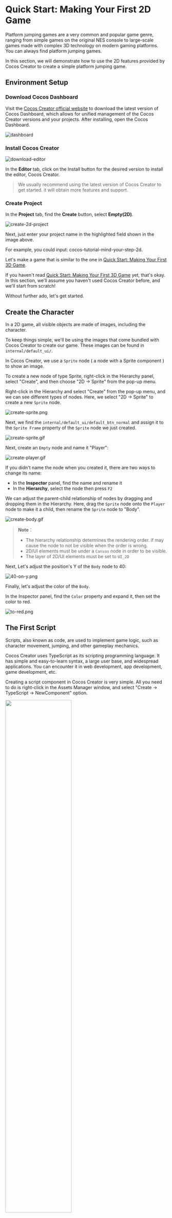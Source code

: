 # Quick Start: Making Your First 2D Game

Platform jumping games are a very common and popular game genre, ranging from simple games on the original NES console to large-scale games made with complex 3D technology on modern gaming platforms. You can always find platform jumping games.

In this section, we will demonstrate how to use the 2D features provided by Cocos Creator to create a simple platform jumping game.

## Environment Setup

### Download Cocos Dashboard

Visit the [Cocos Creator official website](https://www.cocos.com/creator-download) to download the latest version of Cocos Dashboard, which allows for unified management of the Cocos Creator versions and your projects. After installing, open the Cocos Dashboard.

![dashboard](images/projects.png)

### Install Cocos Creator

![download-editor](images/download-editor.png)

In the **Editor** tab, click on the Install button for the desired version to install the editor, Cocos Creator.

> We usually recommend using the latest version of Cocos Creator to get started. it will obtain more features and support.

### Create Project

In the **Project** tab, find the **Create** button, select **Empty(2D)**.

![create-2d-project](images/create-2d-empty.png)

Next, just enter your project name in the highlighted field shown in the image above.

For example, you could input: cocos-tutorial-mind-your-step-2d.

Let's make a game that is similar to the one in [Quick Start: Making Your First 3D Game](../first-game/index.md).

If you haven't read [Quick Start: Making Your First 3D Game](../first-game/index.md) yet, that's okay. In this section, we'll assume you haven't used Cocos Creator before, and we'll start from scratch!

Without further ado, let's get started.

## Create the Character

In a 2D game, all visible objects are made of images, including the character.

To keep things simple, we'll be using the images that come bundled with Cocos Creator to create our game. These images can be found in `internal/default_ui/`.

In Cocos Creator, we use a `Sprite` node ( a node with a Sprite component ) to show an image.

To create a new node of type Sprite, right-click in the Hierarchy panel, select "Create", and then choose "2D -> Sprite" from the pop-up menu.

Right-click in the Hierarchy and select "Create" from the pop-up menu, and we can see different types of nodes. Here, we select "2D -> Sprite" to create a new `Sprite` node.

![create-sprite.png](images/create-sprite.png)

Next, we find the `internal/default_ui/default_btn_normal` and assign it to the `Sprite Frame` property of the `Sprite` node we just created.

![create-sprite.gif](images/create-sprite.gif)

Next, create an `Empty` node and name it "Player":

![create-player.gif](images/create-player.gif)

If you didn't name the node when you created it, there are two ways to change its name:

- In the **Inspector** panel, find the name and rename it
- In the **Hierarchy**, select the node then press `F2`

We can adjust the parent-child relationship of nodes by dragging and dropping them in the Hierarchy. Here, drag the `Sprite` node onto the `Player` node to make it a child, then rename the `Sprite` node to "Body".

![create-body.gif](./images/create-body.gif)

> **Note**：
> - The hierarchy relationship determines the rendering order. if may cause the node to not be visible when the order is wrong.
> - 2D/UI elements must be under a `Canvas` node in order to be visible.
> - The layer of 2D/UI elements must be set to `UI_2D`

Next, Let's adjust the position's Y of the `Body` node to 40:

![40-on-y.png](images/40-on-y.png)

Finally, let's adjust the color of the `Body`.

In the Inspector panel, find the `Color` property and expand it, then set the color to red.

![to-red.png](images/to-red.png)

## The First Script

Scripts, also known as code, are used to implement game logic, such as character movement, jumping, and other gameplay mechanics.

Cocos Creator uses TypeScript as its scripting programming language. It has simple and easy-to-learn syntax, a large user base, and widespread applications. You can encounter it in web development, app development, game development, etc.

Creating a script component in Cocos Creator is very simple. All you need to do is right-click in the Assets Manager window, and select "Create -> TypeScript -> NewComponent" option.

<img src='./images/create-fist-script.png' width='64%' height='64%'></img>

For ease of management, it is often recommended to create a folder named `Script` to put all of your scripts in.

Next, right-click on the `Scripts` folder, and create a new script component named `PlayerController` to control the player.

![create-scripts.gif](images/create-scripts.gif)

The engine will generate the following code for the script component that we just created.

```ts
import { _decorator, Component, Node } from 'cc';
const { ccclass, property } = _decorator;

@ccclass('PlayerController')
export class PlayerController extends Component {
    start() {

    }

    update(deltaTime: number) {
        
    }
}
```

**Note** Cocos Creator uses a Node + Component architecture, meaning that a component must be attached to a node in order to function. Scripts in Cocos Creator are also designed as components.

So, let's drag the `PlayerController` script onto the  Inspector of Player node.

![add-player-controller.gif](images/add-player-controller.gif)

You should see that a `PlayerController` component has been added to the Player node.

> **Note**: You can also click on the **Add Component** button to add different types of components.

## Map

A map in a game is an area where your character can move around and interact within a game.

As mentioned before, all visible objects in 2D games are made up of images. The map is no exception.

Just like the steps we used to create the `Body` node, we will now create an object called `Box` which will be used to construct the map.

- Right-click in the Hierarchy
- Create a `Sprite` node by selecting "Create -> 2D Objects -> Sprite" through the pop-up menu.
- Name it as "Box"
- Select the "Box" node, set its **Sprite Frame** property by using `internal/default_ui/default_btn_normal`

![create-box.png](images/create-box.png)

### Prefab

A prefab is a special type of resource that can save the information of a node as a file. so that it can be reused in other situations.

In Cocos Creator, creating a prefab is quite simple. We just need to drag the node into the Assets Manager window, a *.prefab file will be automatically generated.

Now, let's create a folder named Prefab in the Assets Manager window, which will be used to organize all prefabs together.

Then, find the Box node and drag it to the Prefab folder, a prefab file named "Box" will be generated.

The box node in the hierarchy can be deleted, because it won't be used when the game is running. Instead, we will create nodes in the script using Box.prefab to build the game map during gameplay.

![create-box-prefab.gif](images/create-box-prefab.gif)

> **Tips:** Generally, We will use different folders to manage different types of resources. It's a good habit to keep your project well-organized.

### Scene

In the game engine, a scene is used to manage all game objects. It contains characters, maps, gameplay, UI. you name it in a game.

A game can be divided into different scenes based on its functionalities. Such as the loading-scene, start-menu-scene, gameplay-scene, etc.

A game requires at least one scene to start.

So, in Cocos Creator, an unsaved empty scene will be opened by default, just like the one we are currently editing.

To ensure that we can find this scene the next time we open Cocos Creator, we need to save it.

First, let's create a folder named "Scene" to save our scenes in the Assets Manager window.

![scene-dir.png](images/scene-dir.png)

Then, press the <kbd>Ctrl</kbd> + <kbd>S</kbd> shortcut key.

Since it is the first time we are saving this scene, the scene-saving window will pop up.

We choose the "Scene" folder that we just created as the location, and name it "game.scene". Click save.

![save-scene.png](images/save-scene.png)

Now the scene is saved. We can see a scene resource file named "game" under the assets/Scene folder in the Assets Manager window.

![saved-scene.png](images/saved-scene.png)

The scene now can be observed as below, the red block represents the player, and the white represents the ground.

![scene.png](images/scene.png)

> Don't forget to press <kbd>Ctrl</kbd> + <kbd>S</kbd> shortcut key to save your scene when there are changes to the scene. Avoid losing work progress due to unexpected events such as power outages.

## Make the character move

We have created the "Player" node before, but it can not move.

Next, we will add code and animations to control its movement and make it move.

### PlayerController

The player should have the following behaviors：

- it starts jumping when the mouse is clicked.
- When it has been jumping for a certain amount of time, the jumping ends.

To achieve the above goals, we need to add some methods in the `PlayerController` component.

- Listen for mouse-click events

    ```ts
    onMouseUp(event: EventMouse) {}
    ```

- Jump according to the given steps

    ```ts
    jumpByStep(step: number) {}
    ```

- Calculate the position of the player

    ```ts
    update (deltaTime: number) {}
    ```

Next, let's complete these methods.

#### Listen for mouse-click events

Cocos Creator supports various common control devices, such as the mouse, keyboard, touchpad, and gamepad. You can easily access the relevant content through `Input` class.

For ease of use, Cocos Creator provides a global instance object `input` for the `Input` class.

> **Note** It's easy to confuse, `input` is the instance, and `Input` is the class.

To make the `onMouseUp` method be called by the engine when the mouse is clicked, we need to add the following code to the `start` method.

```ts
start () {
    input.on(Input.EventType.MOUSE_UP, this.onMouseUp, this);
}
```

The `onMouseUp` method has an `event` parameter of type `EventMouse`.

Through the `event.getButton()` method, we can get which button of the mouse is clicked.

Add the following code to the `onMouseUp` method:

```ts
onMouseUp(event: EventMouse) {
    if (event.getButton() === EventMouse.BUTTON_LEFT) {
        this.jumpByStep(1);
    } else if (event.getButton() === EventMouse.BUTTON_RIGHT) {
        this.jumpByStep(2);
    }
}
```

In the `EventMouse` class, there are three values have been defined:
- public static BUTTON_LEFT = 0;
- public static BUTTON_MIDDLE = 1;
- public static BUTTON_RIGHT = 2;

The code has implemented that:
- When the left mouse button is clicked, the player jumps forward one step.
- When the right mouse button is clicked, the player jumps forward two steps.

#### Move the player

In our game, the player moves horizontally to the right, so we need to use a simple physics formula as below:

```txt
P_1 = P_0 + v*t
```

Where `P_1` is the final position, `P_0` is the original position, v is the speed of the object, and t is the unit time.

> Final Position = Original Position + Speed * deltaTime

The `update` function in the PlayerController component will be automatically called by the game engine. And also pass in a `deltaTime` parameter.

```ts
update (deltaTime: number) {}
```

The times that `update` will be called per second is determined by the frame rate (also known as FPS) when the game running.

For example, if a game is running at 30 FPS, the `deltaTime` will be  1.0 / 30.0 = 0.03333333... second.

In game development, we use `deltaTime` as the `t` in the physics formula to ensure consistent movement results at any frame rate.

Here, let's add some properties needed for calculating player movement `PlayerController` component.

```ts
//used to judge if the player is jumping.
private _startJump: boolean = false;

//the number of steps will the player jump, should be 1 or 2. determined by which mouse button is clicked.
private _jumpStep: number = 0;

//the time it takes for the player to jump once.
private _jumpTime: number = 0.1;

//the time that the player's current jump action has taken, should be set to 0 each time the player jumps, when it reaches the value of `_jumpTime`, the jump action is completed.
private _curJumpTime: number = 0;

// The player's current vertical speed, used to calculate the Y value of position when jumping.
private _curJumpSpeed: number = 0;

// The current position of the player, used as the original position in the physics formula.
private _curPos: Vec3 = new Vec3();

//movement calculated by deltaTime.
private _deltaPos: Vec3 = new Vec3(0, 0, 0);

// store the final position of the player, when the player's jumping action ends, it will be used directly to avoid cumulative errors.
private _targetPos: Vec3 = new Vec3();   
```

Now, what we need to do next is very simple:

- Calculating the data needed for player movement in the `jumpByStep` method.
- Processing player movement in the `update` method.

In the `jumpByStep` method, we add the following code:

```ts
jumpByStep(step: number) {
    if (this._startJump) {
        //if the player is jumping, do nothing.
        return;
    }
    //mark player is jumping.
    this._startJump = true;
    //record the number of steps the jumping action will take.
    this._jumpStep = step;
    //set to 0 when a new jumping action starts
    this._curJumpTime = 0;
    //because the player will finish the jumping action in the fixed duration(_jumpTime), so it needs to calculate jump speed here.
    this._curJumpSpeed = this._jumpStep / this._jumpTime;
    //copy the current position of the node which will be used when calculating the movement.
    this.node.getPosition(this._curPos);
    //calculate the final position of the node which will be used when the jumping action ends.
    Vec3.add(this._targetPos, this._curPos, new Vec3(this._jumpStep, 0, 0));
}
```

`Vec3` is the vector class in Cocos Creator, the name is short for `Vector3`, which has 3 components, x,y,z. all vector operations are placed in `Vec3` class. Such as `Vec3.add`, `Vec3.subtract` etc.

In Cocos Creator, 2D games also use `Vec3` as the property type for position, scale, and rotation. Just ignore the irrelevant components, e.g. the z component in position.

Next, let's calculate the movement of the player while jumping.

In this game, the player only moves when jumping, and keeps still when not jumping.

Let's add the following code to the `update` method in `PlayerController`.

```ts
update (deltaTime: number) {
    //we only do something when the player is jumping.
    if (this._startJump) {
        //accumulate the jumping time.
        this._curJumpTime += deltaTime;
        //check if it reaches the jump time.
        if (this._curJumpTime > this._jumpTime) {
            // When the jump ends, set the player's position to the target position. 
            this.node.setPosition(this._targetPos);
            //clear jump state
            this._startJump = false;
        } else {
            //if it still needs to move.
            // copy the position of the node.
            this.node.getPosition(this._curPos);
            //calculate the offset x by using deltaTime and jumping speed.
            this._deltaPos.x = this._curJumpSpeed * deltaTime;
            //calculate the final pos by adding deltaPos to the original position
            Vec3.add(this._curPos, this._curPos, this._deltaPos);
            //update the position of the player.
            this.node.setPosition(this._curPos);
        }
    }
}
```

Now, click the **Preview** button at the top of Cocos Creator.

![preview-menu.png](images/preview-menu.png)

The **Player** will move by clicking the mouse buttons.

![without-scale.gif](images/without-scale.gif)

As you can see, the player only moves a little each time you click the mouse button.

This is because we use `pixels/s` as the unit of speed for the Player.

```ts
this._curJumpSpeed = this._jumpStep / this._jumpTime;
```

The above code indicates that the player will only move one pixel per step.

In fact, we want the Player to move a certain distance per step.

To fix this, we need to add a constant to express the step size.

Below, the `BLOCK_SIZE` is used for this purpose.

```ts
import { _decorator, Component, Node } from 'cc';
const { ccclass, property } = _decorator;

//
export const BLOCK_SIZE = 40; 

@ccclass('PlayerController')
export class PlayerController extends Component {
    //...
}
```

As you can see, in TypeScript:
- A constant can be defined outside of the class and exported separately.
- Values declared as const cannot be modified and are often used for fixed configurations.

Next, find the code line in `jumpByStep` method:

```ts
this._curJumpSpeed = this._jumpStep / this._jumpTime;
```

Change it to:

```ts
this._curJumpSpeed = this._jumpStep * BLOCK_SIZE/ this._jumpTime;
```

Here is the updated `jumpByStep`:

```ts
jumpByStep(step: number) {
    if (this._startJump) {
        return;
    }
    this._startJump = true;
    this._jumpStep = step;
    this._curJumpTime = 0;
    
    this._curJumpSpeed = this._jumpStep * BLOCK_SIZE/ this._jumpTime;

    this.node.getPosition(this._curPos);
    Vec3.add(this._targetPos, this._curPos, new Vec3(this._jumpStep* BLOCK_SIZE, 0, 0));    
}
```

Restart the game, and you can see that the distance of the player's movement is as expected now.

![with-scale.gif](images/with-scale.gif)

At this moment, the code of `PlayerController` is as follows.

```ts
import { _decorator, Component, Vec3, EventMouse, input, Input } from "cc";
const { ccclass, property } = _decorator;

export const BLOCK_SIZE = 40;

@ccclass("PlayerController")
export class PlayerController extends Component {

    private _startJump: boolean = false;
    private _jumpStep: number = 0;
    private _curJumpTime: number = 0;
    private _jumpTime: number = 0.3;
    private _curJumpSpeed: number = 0;
    private _curPos: Vec3 = new Vec3();
    private _deltaPos: Vec3 = new Vec3(0, 0, 0);
    private _targetPos: Vec3 = new Vec3();

    start () {
        input.on(Input.EventType.MOUSE_UP, this.onMouseUp, this);
    }

    reset() {
    }   

    onMouseUp(event: EventMouse) {
        if (event.getButton() === 0) {
            this.jumpByStep(1);
        } else if (event.getButton() === 2) {
            this.jumpByStep(2);
        }

    }

    jumpByStep(step: number) {
        if (this._startJump) {
            return;
        }
        this._startJump = true;
        this._jumpStep = step;
        this._curJumpTime = 0;

        this._curJumpSpeed = this._jumpStep * BLOCK_SIZE/ this._jumpTime;
        this.node.getPosition(this._curPos);
        Vec3.add(this._targetPos, this._curPos, new Vec3(this._jumpStep* BLOCK_SIZE, 0, 0));    
    }
   
    update (deltaTime: number) {
        if (this._startJump) {
            this._curJumpTime += deltaTime;
            if (this._curJumpTime > this._jumpTime) {
                // end
                this.node.setPosition(this._targetPos);
                this._startJump = false;              
            } else {
                // tween
                this.node.getPosition(this._curPos);
                this._deltaPos.x = this._curJumpSpeed * deltaTime;
                Vec3.add(this._curPos, this._curPos, this._deltaPos);
                this.node.setPosition(this._curPos);
            }
        }
    }
}
```

### Player Animation

For 2D game development, Cocos Creator supports various types of animation, including keyframe animation, Spine, DragonBones, and Live2D.

In this tutorial, the jump animation of the Player is very simple and it is enough to use keyframe animation.

Using Cocos Creator's built-in animation editor, it's easy to make it.

Let's take a step-by-step approach to creating it.

First, let's add the Animation component to the Body node of the Player.

![add-animation.png](images/add-animation.png)

In the Assets Manager window, create a new folder named "Animation", Inside that folder, create a new AnimationClip named "oneStep".

![create-clip-onestep.gif](images/create-clip-onestep.gif)

In the Hierarchy, select the "Body" node and drag "oneStep" from the Animation folder onto the "Clips" property in the Inspector panel.

![assign-clip.gif](images/assign-clip.gif)

In the editor console area, switch to the "Animation" tab and click the "Enter animation editing mode" button:

![enter-anim-editing-mode.png](images/enter-anim-editing-mode.png)

In the animation editor, we add a track for the node's position property.

![add-position-track.png](images/add-position-track.png)

After adding the track, we can set the indicator of the current frame to a certain frame and then change the position of the node, the current frame will be set to be a keyframe automatically.

> Both modify the value on the Inspector panel and dragging the node in the scene can change the position of a node.

![add-keyframes.gif](images/add-keyframes.gif)

Finally, we have the following keyframes:

- 0 frame：set position to x = 0, y = 40
- 10 frame: set position to x = 0, y = 120
- 20 frame: set position to x = 0, y = 40

> Don't forget to click the **Save** button to save it.

You can click the **Play** button to preview the animation clip.

![preview-oneStep.gif](images/preview-oneStep.gif)

Follow the steps of making `oneStep` animation, and make another one: `twoStep`.

![create-twostep.gif](images/create-twostep.gif)

After completing the animation creation, click the **Close** button to exit the Animation editing mode.

### Play animations in code

Next, let's add some code lines into PlayerController to play the animation we've just made.

Playing an animation using TypeScript in Cocos Creator is quite simple:

```ts
animation.play(animName);
```

- animation is the Animation component on Body node.
- play is the method of Animation component to play animation
- animName is the name of an animation file that you want to play

> In Cocos Creator, we must ensure the animation which will be played is included in the clips of the node's Animation component,

Add the following code at the beginning of the PlayerController class:

```ts
@ccclass("PlayerController")
export class PlayerController extends Component {
    @property(Animation)
    BodyAnim:Animation = null;
    //...
}
```

> **Note**：The TypeScript and Cocos Creator both have an Animation class, please make sure the `Animation` is included in the code line `import { ..., Animation,... } from "cc" `. Otherwise, the code will use the `Animation` from TypeScript, and unpredictable errors may occur.

Here we added a property named `BodyAnim` and added `@property` above it. This syntax is called: [Decorator](../../scripting/decorator.md). The `@property` decorator allows the editor to be aware of the type of `BodyAnim` and display the exported properties of the Animation component on the Inspector panel.

To make sure there is a code line in your PlayerController file as below, or the code will fail to compile.

```ts
const { ccclass, property } = _decorator;
```

Here `_decorator` is a class containing all of the decorators that can be used in Cocos Creator, it should be imported from namespace cc before using it.

The related code lines are as follows:

```ts
import { _decorator, Component, Vec3, EventMouse, input, Input, Animation } from "cc";
const { ccclass, property } = _decorator;

```

In `jumpByStep` method, we add to the following code lines:

```ts
if (this.BodyAnim) {
    if (step === 1) {
        this.BodyAnim.play('oneStep');
    } else if (step === 2) {
        this.BodyAnim.play('twoStep');
    }
}
```

Now, the `jumpByStep` method is like this:

```ts
jumpByStep(step: number) {
    if (this._startJump) {
        return;
    }
    this._startJump = true;
    this._jumpStep = step;
    this._curJumpTime = 0;
    this._curJumpSpeed = this._jumpStep * BLOCK_SIZE/ this._jumpTime;
    this.node.getPosition(this._curPos);
    Vec3.add(this._targetPos, this._curPos, new Vec3(this._jumpStep* BLOCK_SIZE, 0, 0));  
    
    //the code can explain itself
    if (this.BodyAnim) {
        if (step === 1) {
            this.BodyAnim.play('oneStep');
        } else if (step === 2) {
            this.BodyAnim.play('twoStep');
        }
    }
}
```

Back to the Cocos Creator, select **Player** node, and then drag the **Body** node on the `BodyAnim` property.

![assign-body-anim.gif](images/assign-body-anim.gif)

The engine will automatically get the Animation component on the Body node and assign it to `BodyAnim`. As a result, the `PlayerController`'s `BodyAnim` property references the `Animation` component of **Body** node.

Hit **Play** button at the top of Cocos Creator to preview, you can see the **Player** jumps while clicking the mouse buttons.

![preview-anim.gif](images/preview-anim.gif)

Because of using the unified.

Here we use a unified jumpTime value, `jumpTime = 0.1`, But since the duration of the two animations is not the same, you can find it a little weird when animations are played.

To solve this, it's better to use the real duration of the animations as the value of `jumpTime`.

```ts
// Get jump time from animation duration.
const clipName = step == 1? 'oneStep' : 'twoStep';
const state =  this.BodyAnim.getState(clipName);        
this._jumpTime = state.duration;
```

![jumptime-with-duration.gif](images/jumptime-with-duration.gif)

## GameManager

In game development, we can manually place nodes using Box.prefab to build the map, but the map will be fixed. To make the map change whenever the game starts and provide some surprises for the players, we can randomly build the map in code.

Now, let's create a new TypeScript component called `GameManger`  in the Assets Manager window to achieve this.

> **Note**：If you forget to rename the script or input the wrong name you don't want to use when creating a script component, The best way to fix it is to delete it and create a new one.
> **Note**：If you modify the name of a script, the content in the script file will not change accordingly.

After creating the `GameManger` script component, let's create a new node named **GameManager**, then attach `GameManager` to it.

> **Note** Generally, we can attach the `GameManager` script component to any node in the scene, but for keeping the project structure well-organized, we usually create a node with the same name and attach the `GameManager` to it. This rule applies to all XXXManager script components.

![create-game-manager.png](images/create-game-manager.png)

To build the map, we will use the `Box.prefab` to create the nodes.

So, the first thing we need to do is to add a property to the `GameManager` class for referencing the `Box.prefab`.

Now, the content of the `GameManager` class is as follows:

```ts
import { _decorator, Component, Prefab } from 'cc';
const { ccclass, property } = _decorator;

@ccclass('GameManager')
export class GameManager extends Component {

    @property({type: Prefab})
    public boxPrefab: Prefab|null = null;

    start(){}

    update(dt: number): void {
        
    }
}
```

Go back to the Cocos Creator, select the **GameManager** node, and drag `Box` prefab onto the `boxPrefab` property of **GameManager** node.

![assign-box-prefab.gif](images/assign-box-prefab.gif)

The map in this game is made up of two types of blocks. the two types of blocks alternate to form the map.

- None： an empty block, if the Player steps on a block of this type, the game is over.
- Stone: The Player can stand on.

To make the code more understandable, we often use `enum` to define the types of objects.

We define an enum named `BlockType` which has two elements as below.

```ts
enum BlockType{
    BT_NONE,
    BT_STONE,
};
```

 > In TypeScript, if the first element of an enum hasn't been given a value, it will take 0 as default. Here, `BT_NONE = 0`, `BT_STONE = 1`.

In the following code, you can see how we use it.

We put it above the definition of GameManager class, and without giving it an `export`. As a result, it only can be used in this single file.

Next, it is needed to determine where to place a new block. We add a property named `roadLength` to record the length of the road made up of the blocks.

To manage all the types of blocks we have created, we add the private property `_road` of type Array to store the generated block types.

Now, the code of the `GameManager` is as follows:

```ts
import { _decorator, CCInteger, Component, Prefab } from 'cc';
const { ccclass, property } = _decorator;

enum BlockType{
    BT_NONE,
    BT_STONE,
};

@ccclass('GameManager')
export class GameManager extends Component {

    @property({type: Prefab})
    public boxPrefab: Prefab|null = null;
    @property({type: CCInteger})
    public roadLength: number = 50;
    private _road: BlockType[] = [];

    start() {
       
    }  
}
```

The flow of constructing the map is as follows:

- Clear all data when the game starts
- The type of the first block is always `BlockType.BT_STONE` to prevent the Player from falling off.
- The type of a block after a block with the type of `BlockType.BT_NONE` should always be `BlockType.BT_STONE`.

Next, let's add the following method to `GameManger`.

- Method to generate the map：

    ```ts
    generateRoad() {

        this.node.removeAllChildren();

        this._road = [];
        // startPos
        this._road.push(BlockType.BT_STONE);

        for (let i = 1; i < this.roadLength; i++) {
            if (this._road[i - 1] === BlockType.BT_NONE) {
                this._road.push(BlockType.BT_STONE);
            } else {
                this._road.push(Math.floor(Math.random() * 2));
            }
        }
        
        for (let j = 0; j < this._road.length; j++) {
            let block: Node | null = this.spawnBlockByType(this._road[j]);
            if (block) {
                this.node.addChild(block);
                block.setPosition(j * BLOCK_SIZE, 0, 0);
            }
        }
    }
    ```

    >`Math.floor`： rounds down and returns the largest integer less than or equal to a given number. refer to [Math.floor](https://developer.mozilla.org/en-US/docs/Web/JavaScript/Reference/Global_Objects/Math/floor) for more detail.
    >`Math.random`：returns a floating-point in a range of [0.0,1.0), refer to [Math.random](https://developer.mozilla.org/en-US/docs/Web/JavaScript/Reference/Global_Objects/Math/random) for more detail.

    Obviously, the code `Math.floor(Math.random() * 2)` will only produce two integer numbers, 0 or 1, which are exactly correspond to the value of  `BT_NONE` and `BT_STONE` declared in the `BlockType` enum.

- Create a new block by the given type：

    ```ts
    spawnBlockByType(type: BlockType) {
        if (!this.boxPrefab) {
            return null;
        }

        let block: Node|null = null;
        switch(type) {
            case BlockType.BT_STONE:
                block = instantiate(this.boxPrefab);
                break;
        }

        return block;
    }
    ```

    If the given type is `BT_STONE`, we create a new block from `boxPrefab` using `instantiate` method.

    If the given type is `BT_NONE`, we just do nothing.

    > `instantiate`: is a built-in method provided by Cocos Creator, it is used for making a copy of an existing node and creating a new instance for a prefab.

Let's call `generateRoad` in the `start` method of   `GameManager`:

```ts
start() {
    this.generateRoad()
}  
```

You can see the generated map when running the game.

![gen-road.png](images/gen-road.png)

## Camera Follow

In a game that has a movable player, we often let the camera follow the player. As a result, you can see the screen scrolling when the player is moving.

It's very simple to achieve it in Cocos Creator. Just make the following changes.

1. Select the Canvas node, and uncheck the **Align Canvas With Screen** property of cc.Canvas component on the Inspector panel.

2. Drag the Camera node on the Player node, and make it a child node.

![setup-scroll.gif](./images/setup-scroll.gif)

Now, run the game, and you can see the camera is following the player.

![scroll.gif](images/scroll.gif)

## UI layout

UI ( User Interface ) is a very important part of most games. it displays information about the game and allows users to interact with the game systems.

As we mentioned before, In Cocos Creator, all 2D elements should be put directly or indirectly under the Canvas node, or they will not be rendered.

In Cocos Creator, UI is a special collection of 2D elements, they are text, buttons, toggles, etc.

As 2D elements, they also need to be put under the Canvas node.

As we know, UI elements are always fixed on the screen, so we need a fixed camera to render them.

In the previous section, the camera of the Canvas has been changed to follow our Player, it is no longer suitable for UI rendering.

Thus, we need to create a new Canvas for UI.

### UICanvas

In the Hierarchy, right lick the scene root and select "Create -> UI Component -> Canvas" in the pop-up menu.

![create-ui-canvas.png](images/create-ui-canvas.png)

Name it "UICanvas".

![ui-canvas.png](images/ui-canvas.png)

Create an empty node named **StartMenu** under the UICanvas.

Then, create a button node under the **StartMenu** node, you can find there is a node named 'Label' under the button node. Select it and set the String property to 'Play'.

Now, we have made a 'Play' button.

![create-start-menu.png](images/create-start-menu.png)

### Background & Text

Next, let's add a background and text to tell users how to play this game.

Create a Sprite node under the 'StartMenu' node and name it 'Bg'.

Assign `internal/default_ui/default_panel` to the `Sprite Frame` property of 'Bg' node.

Set the value of `Type` property to `SLICED`.

Set the `Content Size` of `UITransform` to a certain value (e.g. 400,250) .

![create-bg.gif](images/create-bg.gif)

Create a new Label node named 'Title' under the 'StartMenu' node, and set the properties as below:
- position： 0,80
- cc.Label Color: black
- cc.Label String： Mind Your Step 2D
- cc.Label Font Size：40

![create-title.png](images/create-title.png)

Continue creating some `Label` nodes to describe the gameplay. Name them 'Tip'.

![create-tip.png](images/create-tip.png)

Create a `Label` node **under UICanvas**, and name it 'Step', to show how many steps the player has taken.

![step.png](images/step.png)

Now, we have completed the UI layout, let's write some code to finish the game logic.

## Game state

There are 3 states in most games.
- **INIT**: game is ready to start
- **PLAYING**: game is playing
- **END**: game is over, will restart or exit

We can define these states using an enum type as below:

```ts
enum GameState{
    GS_INIT,
    GS_PLAYING,
    GS_END,
};
```

For better readability, let's put it after the `BlockType` enum.

Let's add a `setCurState` method to `GameManger`, which will be used to control the state of the game.

The code is as follows.

```ts
setCurState (value: GameState) {
    switch(value) {
        case GameState.GS_INIT:            
            break;
        case GameState.GS_PLAYING:           
            break;
        case GameState.GS_END:
            break;
    }
}
```

Add a new method named `init` to initialize game data.

```ts
init() {
    //to do something
}
```

Then, call it in `setCurState` when the game state is set to `GameState.GS_INIT`.

```ts
setCurState (value: GameState) {
    switch(value) {
        case GameState.GS_INIT:            
            this.init();
            break;
        case GameState.GS_PLAYING:           
            break;
        case GameState.GS_END:
            break;
    }
}
```

As designed, the **Player** only can be controlled by users when the game is running.

So, we make a small change to the input event listener in the `PlayerController`.

The input event is no longer listening in the `start` method, instead, we create a new method named `setInputActive` to handle it. the `setInputActive` method will be called when needed.

```ts
start () {

}

setInputActive(active: boolean) {
    if (active) {
        input.on(Input.EventType.MOUSE_UP, this.onMouseUp, this);
    } else {
        input.off(Input.EventType.MOUSE_UP, this.onMouseUp, this);
    }
}
```

Here, the code of `GameManager` is like this:

```ts
import { _decorator, CCInteger, Component, instantiate, Node, Prefab } from 'cc';
import { BLOCK_SIZE, PlayerController } from './PlayerController';
const { ccclass, property } = _decorator;

enum BlockType{
    BT_NONE,
    BT_STONE,
};

enum GameState{
    GS_INIT,
    GS_PLAYING,
    GS_END,
};

@ccclass('GameManager')
export class GameManager extends Component {

    @property({type: Prefab})
    public boxPrefab: Prefab|null = null;
    @property({type: CCInteger})
    public roadLength: number = 50;
    private _road: BlockType[] = [];

    start() {
    }    

    init() {         
    }

    setCurState (value: GameState) {
        switch(value) {
            case GameState.GS_INIT:
                this.init();
                break;
            case GameState.GS_PLAYING:                
                
                break;
            case GameState.GS_END:
                break;
        }
    }

    generateRoad() {

        this.node.removeAllChildren();

        this._road = [];
        // startPos
        this._road.push(BlockType.BT_STONE);

        for (let i = 1; i < this.roadLength; i++) {
            if (this._road[i - 1] === BlockType.BT_NONE) {
                this._road.push(BlockType.BT_STONE);
            } else {
                this._road.push(Math.floor(Math.random() * 2));
            }
        }
        
        for (let j = 0; j < this._road.length; j++) {
            let block: Node | null = this.spawnBlockByType(this._road[j]);
            if (block) {
                this.node.addChild(block);
                block.setPosition(j * BLOCK_SIZE, 0, 0);
            }
        }
    }

    spawnBlockByType(type: BlockType) {
        if (!this.boxPrefab) {
            return null;
        }

        let block: Node|null = null;
        switch(type) {
            case BlockType.BT_STONE:
                block = instantiate(this.boxPrefab);
                break;
        }

        return block;
    }
}
```

Next, let's add the logic code.

### Game Start

This is not a state, but we must start from here. When the game is launched, the `start` method of `GameManager` will be called.

We call `setCurState` here to initialize the game.

```ts
    start(){
        this.setCurState(GameState.GS_INIT);
    }
```

### GS_INIT

In this game state, we should initialize the map, reset the position of the player, show the game UI, etc.

So, we need to add the needed properties to `GameManager.

```ts
// References to the startMenu node.
@property({ type: Node })
public startMenu: Node | null = null;

//references to player
@property({ type: PlayerController }) 
public playerCtrl: PlayerController | null = null;

//references to UICanvas/Steps node.
@property({type: Label}) 
public stepsLabel: Label|null = null;
```

In the `init` method, we add code lines as below:

```ts
init() {
    //show the start menu
    if (this.startMenu) {
        this.startMenu.active = true;
    }

    //generate the map
    this.generateRoad();


    if (this.playerCtrl) {

        //disable input
        this.playerCtrl.setInputActive(false);

        //reset player data.
        this.playerCtrl.node.setPosition(Vec3.ZERO);
        this.playerCtrl.reset();
    }
}
```

### Handle Button Click Event

Next, let's implement when users click the 'Play' button on the UI, the game starts playing.

Add a new method named `onStartButtonClicked` to the `GameManager` class, which is used to handle the click event of 'Play' button on the 'startMenu` node.

In `onStartButtonClicked`, we just call `setCurState` to set the game state to `GameState.GS_PLAYING`.

```ts
onStartButtonClicked() {
    this.setCurState(GameState.GS_PLAYING);
}
```

Go back to Cocos Creator,  and select the `UICanvas/StartMenu/Button` node.

On the Inspector panel, type `1` into the input box after `Click Events` property.

Then drag the `GameManager` node to the first slot, select `GameManager` for the second slot, and choose `onStartButtonClicked` for the third slot.

![click-event.gif](images/click-event.gif)

### GS_PLAYING

After users click the 'Play' button, the game is going to this state. We need to:

- Hide the StartMenu
- Reset the number of steps
- Enable user input

The related code in `setCurState` method is as below:

```ts
setCurState(value: GameState) {
    switch (value) {
        //...
        case GameState.GS_PLAYING:
            if (this.startMenu) {
                this.startMenu.active = false;
            }

            //reset steps counter to 0
            if (this.stepsLabel) {
                this.stepsLabel.string = '0';
            }

            //enable user input after 0.1 second.
            setTimeout(() => {
                if (this.playerCtrl) {
                    this.playerCtrl.setInputActive(true);
                }
            }, 0.1);
            break;
        //...
    }
}
```

### GS_END

We do nothing for now. you can add anything you want to make the game perfect.

### Bind properties

Go back to Cocos Creator, and drag the corresponding node to each property for `GameManager`.

![bind-manager.png](images/bind-manager.png)

Look! We can play it now.
> #### Note: If you find that the UI appears duplicated after running the game, please refer to the `Layers & Visibility` section of this article to resolve the issue.

![start-game-without-result.gif](./images/start-game-without-result.gif)

## Game Over

Next, let's handle the situation when the player steps on an empty block.

### Handle jump end

Add a new property called `_curMoveIndex` to `PlayerController`, which is used to record how many steps the player has taken.

```ts
private _curMoveIndex: number = 0;
```

Set it to 0 in the `reset` method.

```ts
reset() {
    this._curMoveIndex = 0;
    this.node.getPosition(this._curPos);
    this._targetPos.set(0,0,0);
}   
```

In the `jumpByStep` method, increase it by `step`.

```ts
jumpByStep(step: number) {
    if (this._startJump) {
        return;
    }
    this._startJump = true;
    this._jumpStep = step;
    this._curJumpTime = 0;
    this._curJumpSpeed = this._jumpStep * BLOCK_SIZE/ this._jumpTime;
    this.getPosition(this._curPos);
    Vec3.add(this._targetPos, this._curPos, new Vec3(this._jumpStep* BLOCK_SIZE, 0, 0));  
    
    if (this.BodyAnim) {
        if (step === 1) {
            this.BodyAnim.play('oneStep');
        } else if (step === 2) {
            this.BodyAnim.play('twoStep');
        }
    }

    this._curMoveIndex += step;
}
```

Add `onOnceJumpEnd` to `PlayerController` to emit an 'JumpEnd' event and pass in `_curMoveIndex` as a parameter.

```ts
onOnceJumpEnd() {
    this.node.emit('JumpEnd', this._curMoveIndex);
}
```

Call `onOnceJumpEnd` in the `update` of `PlayerController` when the jump action is over.

```ts
update (deltaTime: number) {
    if (this._startJump) {
        this._curJumpTime += deltaTime;
        if (this._curJumpTime > this._jumpTime) {
            // end
            this.node.setPosition(this._targetPos);
            this._startJump = false;      
            this.onOnceJumpEnd();        
        } else {
            // tween
            this.node.getPosition(this._curPos);
            this._deltaPos.x = this._curJumpSpeed * deltaTime;
            Vec3.add(this._curPos, this._curPos, this._deltaPos);
            this.node.setPosition(this._curPos);
        }
    }
}
```

Go back to `GameManager` and add the following code.

- Add `onPlayerJumpEnd` method to handle the jump end event.

    ```ts
    onPlayerJumpEnd(moveIndex: number) {
     
    }
    ```

- Listen 'JumpEnd' event in the `start` method.

    ```ts
    start() {
        this.setCurState(GameState.GS_INIT);
        this.playerCtrl?.node.on('JumpEnd', this.onPlayerJumpEnd, this);
    }
    ```

    > In Cocos Creator, an event dispatched through the `emit` of a node can only be listened to by using its `on`.

- Add `checkResult` to check the type of block the player steps on.

    ```ts
    checkResult(moveIndex: number) {
        if (moveIndex < this.roadLength) {
            if (this._road[moveIndex] == BlockType.BT_NONE) {   //steps on empty block, reset to init.
                this.setCurState(GameState.GS_INIT);
            }
        } else {    //out of map, reset to init.
            this.setCurState(GameState.GS_INIT);
        }
    }
    ```

- Finish the `onPlayerJumpEnd` method.

    ```ts
    onPlayerJumpEnd(moveIndex: number) {
        //update steps label.
        if (this.stepsLabel) {
            this.stepsLabel.string = '' + (moveIndex >= this.roadLength ? this.roadLength : moveIndex);
        }
        this.checkResult(moveIndex);
    }
    ```

## Layers & Visibility

When playing the game, you may notice the overlapping graphics, this is because the both cameras ( Canvas/Camera, UICanvas/Camera) are rendering all objects.

![layer-error.png](images/layer-error.png)

In Cocos Creator, a node can only be put in one of the layers, a camera can choose which layers will be rendered by itself.

To solve this problem, we need to allocate the role of the layers and the visibility of cameras.

In this game, we have two types of objects.
- Scene Object： player, blocks
- UI Object: windows, buttons, labels

So, we just need to put all of the scene objects to `DEFAULT` layer and put all of the UI objects to `UI_2D` layer.

Then, we need to change a little about the visibility of cameras to let the `Canvas/Camera` only render the objects in `DEFAULT` layer, the `UICanvas/Camera` only render the object in `UI_2D` layer, and everything will be ok.

It's so clear, now, let's do it.

## DEFAULT

- Set the layer of Canvas **and all its children** to `DEFAULT`：

    ![layer-default.png](images/layer-default.png)

- Set the layer of `Box.prefab` to `DEFAULT`：

    ![box-layer.png](images/box-layer.png)

    Double-click the left mouse button on the prefab file to enter the prefab editing mode, don't forget to hit the 'Save' button after finishing the modification.

    ![save-prefab.png](images/save-prefab.png)

- Set the **Visibility** of `Canvas/Player/Camera` as follows：

    ![canvas-camera.png](images/cavans-camera.png)

## UI_2D

- Set the **Visibility** of  `UICanvas/Camera` as follows：

    ![images/uicanvas-camera.png](images/uicanvas-camera.png)

    Since the default layer for 2D nodes is `UI_2D`, we don't need to set the layer for nodes under `UICanvas`.

Play the game again, everything is ok now.

![after-layer-setting.gif](images/after-layer-setting.gif)

## Summary

Here we come to the end of this tutorial, hope it has been helpful to you.

In the future, you can add more gameplay and features based on this game, such as replacing the Player with an animation role, adding a beautiful background image, adding rhythmic background music and sounds, etc.

If you have any questions, please refer to [Get Help and Support](../support.md).

## Full Source Code

PlayerController.ts:

```ts
import { _decorator, Component, Vec3, EventMouse, input, Input, Animation } from "cc";
const { ccclass, property } = _decorator;

export const BLOCK_SIZE = 40;

@ccclass("PlayerController")
export class PlayerController extends Component {

    @property(Animation)
    BodyAnim:Animation = null;

    private _startJump: boolean = false;
    private _jumpStep: number = 0;
    private _curJumpTime: number = 0;
    private _jumpTime: number = 0.1;
    private _curJumpSpeed: number = 0;
    private _curPos: Vec3 = new Vec3();
    private _deltaPos: Vec3 = new Vec3(0, 0, 0);
    private _targetPos: Vec3 = new Vec3();   
    private _curMoveIndex: number = 0;
    start () {
        //input.on(Input.EventType.MOUSE_UP, this.onMouseUp, this);
    }

    setInputActive(active: boolean) {
        if (active) {
            input.on(Input.EventType.MOUSE_UP, this.onMouseUp, this);
        } else {
            input.off(Input.EventType.MOUSE_UP, this.onMouseUp, this);
        }
    }

    reset() {
        this._curMoveIndex = 0;
        this.node.getPosition(this._curPos);
        this._targetPos.set(0,0,0);
    }   

    onMouseUp(event: EventMouse) {
        if (event.getButton() === 0) {
            this.jumpByStep(1);
        } else if (event.getButton() === 2) {
            this.jumpByStep(2);
        }

    }

    jumpByStep(step: number) {
        if (this._startJump) {
            return;
        }
        this._startJump = true;
        this._jumpStep = step;
        this._curJumpTime = 0;

        // get jump time from animation duration.
        const clipName = step == 1? 'oneStep' : 'twoStep';
        const state =  this.BodyAnim.getState(clipName);        
        this._jumpTime = state.duration;


        this._curJumpSpeed = this._jumpStep * BLOCK_SIZE/ this._jumpTime;
        this.node.getPosition(this._curPos);
        Vec3.add(this._targetPos, this._curPos, new Vec3(this._jumpStep* BLOCK_SIZE, 0, 0));  
        
        if (this.BodyAnim) {
            if (step === 1) {
                this.BodyAnim.play('oneStep');
            } else if (step === 2) {
                this.BodyAnim.play('twoStep');
            }
        }

        this._curMoveIndex += step;
    }

    
    onOnceJumpEnd() {
        this.node.emit('JumpEnd', this._curMoveIndex);
    }
   
    update (deltaTime: number) {
        if (this._startJump) {
            this._curJumpTime += deltaTime;
            if (this._curJumpTime > this._jumpTime) {
                // end
                this.node.setPosition(this._targetPos);
                this._startJump = false;   
                this.onOnceJumpEnd();           
            } else {
                // tween
                this.node.getPosition(this._curPos);
                this._deltaPos.x = this._curJumpSpeed * deltaTime;
                Vec3.add(this._curPos, this._curPos, this._deltaPos);
                this.node.setPosition(this._curPos);
            }
        }
    }
}
```

GameManager.ts：

```ts
import { _decorator, CCInteger, Component, instantiate, Label, Node, Prefab, Vec3 } from 'cc';
import { BLOCK_SIZE, PlayerController } from './PlayerController';
const { ccclass, property } = _decorator;

enum BlockType {
    BT_NONE,
    BT_STONE,
};

enum GameState {
    GS_INIT,
    GS_PLAYING,
    GS_END,
};

@ccclass('GameManager')
export class GameManager extends Component {

    @property({ type: Prefab })
    public boxPrefab: Prefab | null = null;
    @property({ type: CCInteger })
    public roadLength: number = 50;
    private _road: BlockType[] = [];

    @property({ type: Node })
    public startMenu: Node | null = null;
    @property({ type: PlayerController })
    public playerCtrl: PlayerController | null = null;
    @property({type: Label})
    public stepsLabel: Label|null = null;

    start() {
        this.setCurState(GameState.GS_INIT);
        this.playerCtrl?.node.on('JumpEnd', this.onPlayerJumpEnd, this);
    }

    init() {
        if (this.startMenu) {
            this.startMenu.active = true;
        }

        this.generateRoad();

        if (this.playerCtrl) {
            this.playerCtrl.setInputActive(false);
            this.playerCtrl.node.setPosition(Vec3.ZERO);
            this.playerCtrl.reset();
        }
    }

    setCurState(value: GameState) {
        switch (value) {
            case GameState.GS_INIT:
                this.init();
                break;
            case GameState.GS_PLAYING:
                if (this.startMenu) {
                    this.startMenu.active = false;
                }

                if (this.stepsLabel) {
                    this.stepsLabel.string = '0';
                }

                setTimeout(() => {
                    if (this.playerCtrl) {
                        this.playerCtrl.setInputActive(true);
                    }
                }, 0.1);
                break;
            case GameState.GS_END:
                break;
        }
    }

    generateRoad() {

        this.node.removeAllChildren();

        this._road = [];
        // startPos
        this._road.push(BlockType.BT_STONE);

        for (let i = 1; i < this.roadLength; i++) {
            if (this._road[i - 1] === BlockType.BT_NONE) {
                this._road.push(BlockType.BT_STONE);
            } else {
                this._road.push(Math.floor(Math.random() * 2));
            }
        }
        
        for (let j = 0; j < this._road.length; j++) {
            let block: Node | null = this.spawnBlockByType(this._road[j]);
            if (block) {
                this.node.addChild(block);
                block.setPosition(j * BLOCK_SIZE, 0, 0);
            }
        }
    }

    spawnBlockByType(type: BlockType) {
        if (!this.boxPrefab) {
            return null;
        }

        let block: Node | null = null;
        switch (type) {
            case BlockType.BT_STONE:
                block = instantiate(this.boxPrefab);
                break;
        }

        return block;
    }

    onStartButtonClicked() {
        this.setCurState(GameState.GS_PLAYING);
    }

    checkResult(moveIndex: number) {
        if (moveIndex < this.roadLength) {
            if (this._road[moveIndex] == BlockType.BT_NONE) {
                this.setCurState(GameState.GS_INIT);
            }
        } else { 
            this.setCurState(GameState.GS_INIT);
        }
    }

    onPlayerJumpEnd(moveIndex: number) {
        if (this.stepsLabel) {
            this.stepsLabel.string = '' + (moveIndex >= this.roadLength ? this.roadLength : moveIndex);
        }
        this.checkResult(moveIndex);
    }

}

```
